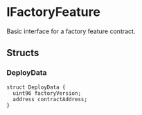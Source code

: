 # IFactoryFeature

Basic interface for a factory feature contract.

## Structs

### DeployData

```solidity
struct DeployData {
  uint96 factoryVersion;
  address contractAddress;
}

```
